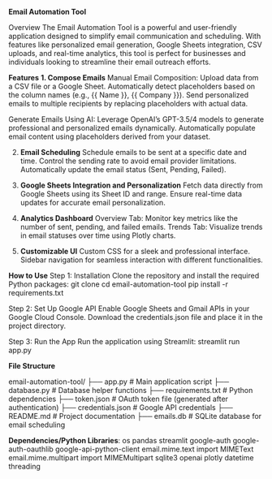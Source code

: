 **Email Automation Tool**

Overview
The Email Automation Tool is a powerful and user-friendly application designed to simplify email communication and scheduling. With features like personalized email generation, Google Sheets integration, CSV uploads, and real-time analytics, this tool is perfect for businesses and individuals looking to streamline their email outreach efforts.

**Features**
**1. Compose Emails**
Manual Email Composition:
Upload data from a CSV file or a Google Sheet.
Automatically detect placeholders based on the column names (e.g., {{ Name }}, {{ Company }}).
Send personalized emails to multiple recipients by replacing placeholders with actual data.

Generate Emails Using AI:
Leverage OpenAI’s GPT-3.5/4 models to generate professional and personalized emails dynamically.
Automatically populate email content using placeholders derived from your dataset.

2. **Email Scheduling**
Schedule emails to be sent at a specific date and time.
Control the sending rate to avoid email provider limitations.
Automatically update the email status (Sent, Pending, Failed).

3. **Google Sheets Integration and Personalization**
Fetch data directly from Google Sheets using its Sheet ID and range.
Ensure real-time data updates for accurate email personalization.

4. **Analytics Dashboard**
Overview Tab: Monitor key metrics like the number of sent, pending, and failed emails.
Trends Tab: Visualize trends in email statuses over time using Plotly charts.

5. **Customizable UI**
Custom CSS for a sleek and professional interface.
Sidebar navigation for seamless interaction with different functionalities.


**How to Use**
Step 1: Installation
Clone the repository and install the required Python packages:
git clone <repository-url>
cd email-automation-tool
pip install -r requirements.txt

Step 2: Set Up Google API
Enable Google Sheets and Gmail APIs in your Google Cloud Console.
Download the credentials.json file and place it in the project directory.

Step 3: Run the App
Run the application using Streamlit:
streamlit run app.py

**File Structure**

email-automation-tool/
├── app.py                # Main application script
├── database.py           # Database helper functions
├── requirements.txt      # Python dependencies
├── token.json            # OAuth token file (generated after authentication)
├── credentials.json      # Google API credentials
├── README.md             # Project documentation
├── emails.db             # SQLite database for email scheduling

**Dependencies/Python Libraries**:
os
pandas
streamlit
google-auth
google-auth-oauthlib
google-api-python-client
email.mime.text import MIMEText
email.mime.multipart import MIMEMultipart
sqlite3
openai
plotly
datetime
threading
